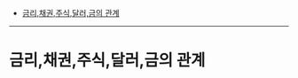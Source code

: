 - [금리,채권,주식,달러,금의 관계](https://github.com/2jimoo/books-in-my-brain/blob/main/%ED%98%BC%EC%9E%90%EB%A7%8C%EC%9D%98_%EA%B8%88%EC%9C%B5%EC%A7%80%EC%8B%9D_%EB%AA%A8%EC%9D%8C.md#%EA%B8%88%EB%A6%AC%EC%B1%84%EA%B6%8C%EC%A3%BC%EC%8B%9D%EB%8B%AC%EB%9F%AC%EA%B8%88%EC%9D%98-%EA%B4%80%EA%B3%84)

---
# 금리,채권,주식,달러,금의 관계
